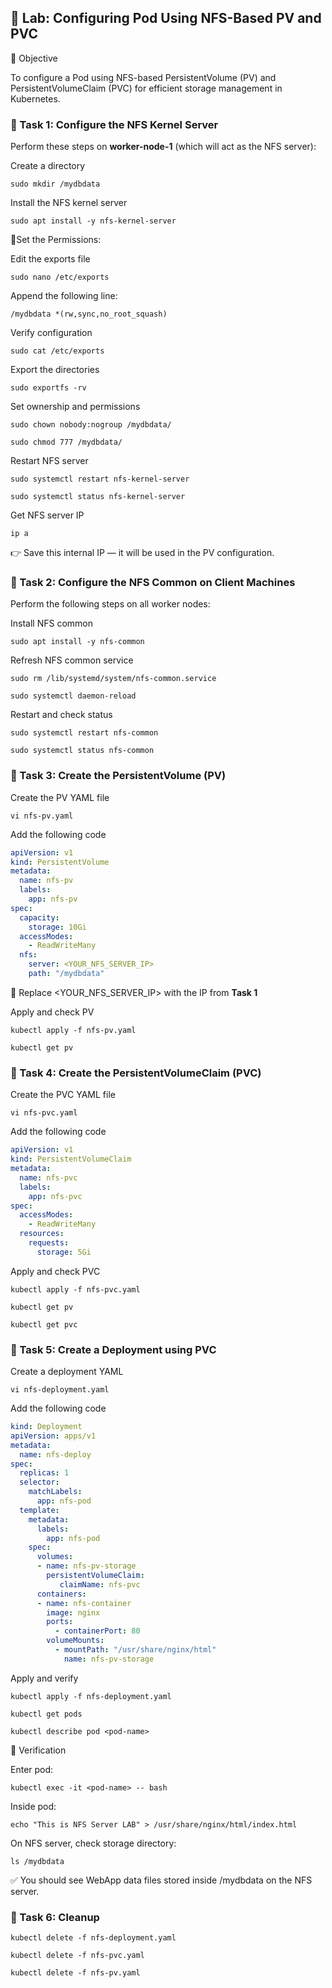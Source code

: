 ## 📘 Lab: Configuring Pod Using NFS-Based PV and PVC
🎯 Objective

To configure a Pod using NFS-based PersistentVolume (PV) and PersistentVolumeClaim (PVC) for efficient storage management in Kubernetes.

### 🔹 Task 1: Configure the NFS Kernel Server

Perform these steps on **worker-node-1** (which will act as the NFS server):

Create a directory
```
sudo mkdir /mydbdata
```
Install the NFS kernel server
```
sudo apt install -y nfs-kernel-server
```

🔹Set the Permissions:

Edit the exports file
```
sudo nano /etc/exports
```

Append the following line:
```
/mydbdata *(rw,sync,no_root_squash)
```
Verify configuration
```
sudo cat /etc/exports
```
Export the directories
```
sudo exportfs -rv
```
Set ownership and permissions
```
sudo chown nobody:nogroup /mydbdata/
```
```
sudo chmod 777 /mydbdata/
```
Restart NFS server
```
sudo systemctl restart nfs-kernel-server
```
```
sudo systemctl status nfs-kernel-server
```
Get NFS server IP
```
ip a
```

👉 Save this internal IP — it will be used in the PV configuration.

### 🔹 Task 2: Configure the NFS Common on Client Machines

Perform the following steps on all worker nodes:

Install NFS common
```
sudo apt install -y nfs-common
```
Refresh NFS common service
```
sudo rm /lib/systemd/system/nfs-common.service
```
```
sudo systemctl daemon-reload
```

Restart and check status
```
sudo systemctl restart nfs-common
```
```
sudo systemctl status nfs-common
```

### 🔹 Task 3: Create the PersistentVolume (PV)
Create the PV YAML file
```
vi nfs-pv.yaml
```
Add the following code
```yaml
apiVersion: v1
kind: PersistentVolume
metadata:
  name: nfs-pv
  labels:
    app: nfs-pv
spec:
  capacity:
    storage: 10Gi
  accessModes:
    - ReadWriteMany
  nfs:
    server: <YOUR_NFS_SERVER_IP>
    path: "/mydbdata"

```
🔑 Replace <YOUR_NFS_SERVER_IP> with the IP from **Task 1**

Apply and check PV
```
kubectl apply -f nfs-pv.yaml
```
```
kubectl get pv
```

### 🔹 Task 4: Create the PersistentVolumeClaim (PVC)
Create the PVC YAML file
```
vi nfs-pvc.yaml
```
Add the following code
```yaml
apiVersion: v1
kind: PersistentVolumeClaim
metadata:
  name: nfs-pvc
  labels:
    app: nfs-pvc
spec:
  accessModes:
    - ReadWriteMany
  resources:
    requests:
      storage: 5Gi
```
Apply and check PVC
```
kubectl apply -f nfs-pvc.yaml
```
```
kubectl get pv
```
```
kubectl get pvc
```

### 🔹 Task 5: Create a Deployment using PVC
Create a deployment YAML
```
vi nfs-deployment.yaml
```
Add the following code

```yaml
kind: Deployment
apiVersion: apps/v1
metadata:
  name: nfs-deploy
spec:
  replicas: 1
  selector:
    matchLabels:
      app: nfs-pod
  template:
    metadata:
      labels:
        app: nfs-pod
    spec:
      volumes:
      - name: nfs-pv-storage
        persistentVolumeClaim:
           claimName: nfs-pvc
      containers:
      - name: nfs-container
        image: nginx
        ports:
          - containerPort: 80
        volumeMounts:
          - mountPath: "/usr/share/nginx/html"
            name: nfs-pv-storage

```
Apply and verify
```
kubectl apply -f nfs-deployment.yaml
```
```
kubectl get pods
```
```
kubectl describe pod <pod-name>
```

🔎 Verification

Enter pod:
```
kubectl exec -it <pod-name> -- bash
```

Inside pod:

```
echo "This is NFS Server LAB" > /usr/share/nginx/html/index.html
```

On NFS server, check storage directory:
```
ls /mydbdata
```

✅ You should see WebApp data files stored inside /mydbdata on the NFS server.

### 🧹 Task 6:  Cleanup 
```
kubectl delete -f nfs-deployment.yaml
```
```
kubectl delete -f nfs-pvc.yaml
```
```
kubectl delete -f nfs-pv.yaml
```
